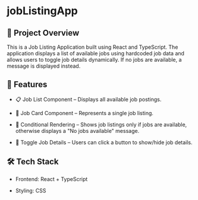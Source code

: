 # jobListingApp

## 📌 Project Overview

This is a Job Listing Application built using React and TypeScript. The application displays a list of available jobs using hardcoded job data and allows users to toggle job details dynamically. If no jobs are available, a message is displayed instead.

## 🎯 Features

* 📋 Job List Component – Displays all available job postings.

* 🔹 Job Card Component – Represents a single job listing.

* 🔄 Conditional Rendering – Shows job listings only if jobs are available, otherwise displays a "No jobs available" message.

* 👀 Toggle Job Details – Users can click a button to show/hide job details.

## 🛠️ Tech Stack

* Frontend: React + TypeScript

* Styling: CSS